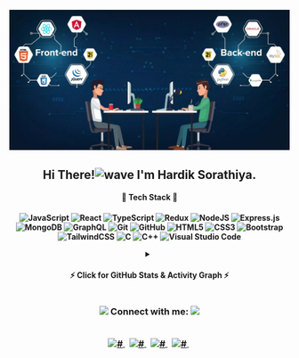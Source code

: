 <!-- [![Typing SVG](https://readme-typing-svg.demolab.com?font=Fira+Code&size=25&pause=1000&color=F7F7F7&vCenter=true&width=435&lines=Hi+there+%2C+I'm+Hardik+Sorathiya+;Multi+Stack+Developer+)](https://git.io/typing-svg) -->

<p align="center">
  <img src="https://github.com/hardik6869/Practical_Image/blob/main/github_image.jpg?raw=true" />
</p>

<h2 align="center">Hi There!<img alt="wave" src="https://emojis.slackmojis.com/emojis/images/1588177020/8809/wave_hello.gif?1588177020" width="25"> I'm Hardik Sorathiya.
   <br>
  </h2>

 <h4 align="center">  🚀 Tech Stack 🚀 </h4>
 <h4 align="center">

![JavaScript](https://img.shields.io/badge/javascript-%23323330.svg?style=for-the-badge&logo=javascript&logoColor=%23F7DF1E)
![React](https://img.shields.io/badge/react-%2320232a.svg?style=for-the-badge&logo=react&logoColor=%2361DAFB)
![TypeScript](https://img.shields.io/badge/typescript-%23007ACC.svg?style=for-the-badge&logo=typescript&logoColor=white)
![Redux](https://img.shields.io/badge/redux-%23593d88.svg?style=for-the-badge&logo=redux&logoColor=white)
![NodeJS](https://img.shields.io/badge/node.js-6DA55F?style=for-the-badge&logo=node.js&logoColor=white)
![Express.js](https://img.shields.io/badge/express.js-%23404d59.svg?style=for-the-badge&logo=express&logoColor=%2361DAFB)
![MongoDB](https://img.shields.io/badge/MongoDB-%234ea94b.svg?style=for-the-badge&logo=mongodb&logoColor=white)
![GraphQL](https://img.shields.io/badge/-GraphQL-E10098?style=for-the-badge&logo=graphql&logoColor=white)
![Git](https://img.shields.io/badge/git-%23F05033.svg?style=for-the-badge&logo=git&logoColor=white)
![GitHub](https://img.shields.io/badge/github-%23121011.svg?style=for-the-badge&logo=github&logoColor=white)
![HTML5](https://img.shields.io/badge/html5-%23E34F26.svg?style=for-the-badge&logo=html5&logoColor=white)
![CSS3](https://img.shields.io/badge/css3-%231572B6.svg?style=for-the-badge&logo=css3&logoColor=white)
![Bootstrap](https://img.shields.io/badge/bootstrap-%23563D7C.svg?style=for-the-badge&logo=bootstrap&logoColor=white)
![TailwindCSS](https://img.shields.io/badge/tailwindcss-%2338B2AC.svg?style=for-the-badge&logo=tailwind-css&logoColor=white)
![C](https://img.shields.io/badge/c-%2300599C.svg?style=for-the-badge&logo=c&logoColor=white)
![C++](https://img.shields.io/badge/c++-%2300599C.svg?style=for-the-badge&logo=c%2B%2B&logoColor=white)
![Visual Studio Code](https://img.shields.io/badge/Visual%20Studio%20Code-0078d7.svg?style=for-the-badge&logo=visual-studio-code&logoColor=white)
 

<details>
<summary> <h4>  ⚡   Click for GitHub Stats & Activity Graph ⚡  </h4> </summary>
 
[![Hardik's github activity graph](https://github-readme-activity-graph.vercel.app/graph?username=hardik6869&show_icons=true&theme=gotham)](https://github.com/hardik6869/github-readme-activity-graph)
[![Hardik's GitHub stats](https://github-readme-stats.vercel.app/api?username=hardik6869&show_icons=true&theme=default)](https://github.com/hardik6869/github-readme-stats)
![Hardik GitHub Streak](https://github-readme-streak-stats.herokuapp.com/?user=hardik6869&theme=d)
[![Top Langs](https://github-readme-stats.vercel.app/api/top-langs/?username=hardik6869&layout=donut-vertical)](https://github.com/hardik6869/github-readme-stats)
</details>

<h3 align="center"><img src='https://raw.githubusercontent.com/ShahriarShafin/ShahriarShafin/main/Assets/handshake.gif' width="50px"/> Connect with me: <img src='https://raw.githubusercontent.com/ShahriarShafin/ShahriarShafin/main/Assets/handshake.gif' width="50px" /> 
<p>
<br />
<a href="#" target="blank"><img align="center" src="https://www.vectorlogo.zone/logos/twitter/twitter-tile.svg" alt="#" height="30" width="30"/> </a>
&nbsp;
<a href="https://www.linkedin.com/in/hardik-sorathiya-50965917a/" target="blank"><img align="center" src="https://www.vectorlogo.zone/logos/linkedin/linkedin-tile.svg" alt="#" height="30" width="30"/> </a>
&nbsp;
<a href="#" target="blank"><img align="center" src="https://www.vectorlogo.zone/logos/instagram/instagram-icon.svg" alt="#" height="30" width="30"/> </a>
&nbsp;
<a href="https://github.com/hardik6869" target="blank"><img align="center" src="https://www.vectorlogo.zone/logos/github/github-tile.svg" alt="#" height="30" width="30"/> </a>
&nbsp;
</p>
</h3>

